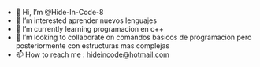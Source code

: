 - 👋 Hi, I’m @Hide-In-Code-8
- 👀 I’m interested aprender nuevos lenguajes 
- 🌱 I’m currently learning  programacion en c++
- 💞️ I’m looking to collaborate on  comandos basicos de programacion pero posteriormente con estructuras mas complejas
- 📫 How to reach me  : hideincode@hotmail.com

<!---
Hide-In-Code-8/Hide-In-Code-8 is a ✨ special ✨ repository because its `README.md` (this file) appears on your GitHub profile.
You can click the Preview link to take a look at your changes.
--->
